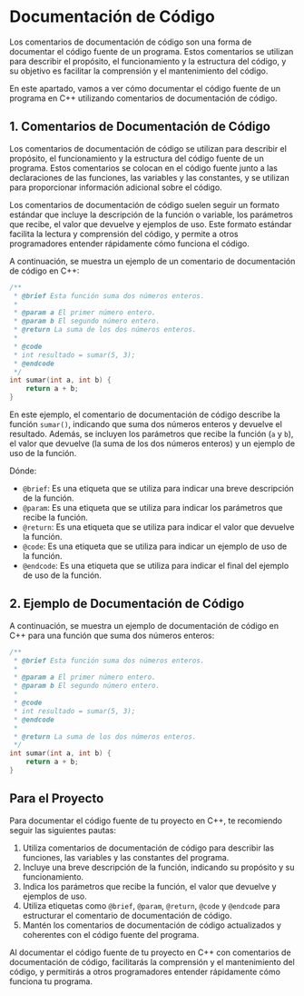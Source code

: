# Documentación de Código

Los comentarios de documentación de código son una forma de documentar el código fuente de un programa. Estos
comentarios se utilizan para describir el propósito, el funcionamiento y la estructura del código, y su objetivo es
facilitar la comprensión y el mantenimiento del código.

En este apartado, vamos a ver cómo documentar el código fuente de un programa en C++ utilizando comentarios de
documentación de código.

## 1. Comentarios de Documentación de Código

Los comentarios de documentación de código se utilizan para describir el propósito, el funcionamiento y la estructura
del código fuente de un programa. Estos comentarios se colocan en el código fuente junto a las declaraciones de las
funciones, las variables y las constantes, y se utilizan para proporcionar información adicional sobre el código.

Los comentarios de documentación de código suelen seguir un formato estándar que incluye la descripción de la función o
variable, los parámetros que recibe, el valor que devuelve y ejemplos de uso. Este formato estándar facilita la lectura
y comprensión del código, y permite a otros programadores entender rápidamente cómo funciona el código.

A continuación, se muestra un ejemplo de un comentario de documentación de código en C++:

```c++
/**
 * @brief Esta función suma dos números enteros.
 * 
 * @param a El primer número entero.
 * @param b El segundo número entero.
 * @return La suma de los dos números enteros.
 * 
 * @code
 * int resultado = sumar(5, 3);
 * @endcode
 */
int sumar(int a, int b) {
    return a + b;
}
```

En este ejemplo, el comentario de documentación de código describe la función `sumar()`, indicando que suma dos números
enteros y devuelve el resultado. Además, se incluyen los parámetros que recibe la función (`a` y `b`), el valor que
devuelve (la suma de los dos números enteros) y un ejemplo de uso de la función.

Dónde:

* `@brief`: Es una etiqueta que se utiliza para indicar una breve descripción de la función.
* `@param`: Es una etiqueta que se utiliza para indicar los parámetros que recibe la función.
* `@return`: Es una etiqueta que se utiliza para indicar el valor que devuelve la función.
* `@code`: Es una etiqueta que se utiliza para indicar un ejemplo de uso de la función.
* `@endcode`: Es una etiqueta que se utiliza para indicar el final del ejemplo de uso de la función.

## 2. Ejemplo de Documentación de Código

A continuación, se muestra un ejemplo de documentación de código en C++ para una función que suma dos números enteros:

```c++
/**
 * @brief Esta función suma dos números enteros.
 * 
 * @param a El primer número entero.
 * @param b El segundo número entero.
 *
 * @code
 * int resultado = sumar(5, 3);
 * @endcode
 *
 * @return La suma de los dos números enteros.
 */
int sumar(int a, int b) {
    return a + b;
}   
```

## Para el Proyecto

Para documentar el código fuente de tu proyecto en C++, te recomiendo seguir las siguientes pautas:

1. Utiliza comentarios de documentación de código para describir las funciones, las variables y las constantes del
   programa.
2. Incluye una breve descripción de la función, indicando su propósito y su funcionamiento.
3. Indica los parámetros que recibe la función, el valor que devuelve y ejemplos de uso.
4. Utiliza etiquetas como `@brief`, `@param`, `@return`, `@code` y `@endcode` para estructurar el comentario de
   documentación de código.
5. Mantén los comentarios de documentación de código actualizados y coherentes con el código fuente del programa.

Al documentar el código fuente de tu proyecto en C++ con comentarios de documentación de código, facilitarás la
comprensión y el mantenimiento del código, y permitirás a otros programadores entender rápidamente cómo funciona tu
programa.